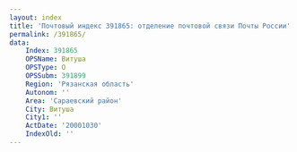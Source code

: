 ```yaml
---
layout: index
title: 'Почтовый индекс 391865: отделение почтовой связи Почты России'
permalink: /391865/
data:
    Index: 391865
    OPSName: Витуша
    OPSType: О
    OPSSubm: 391899
    Region: 'Рязанская область'
    Autonom: ''
    Area: 'Сараевский район'
    City: Витуша
    City1: ''
    ActDate: '20001030'
    IndexOld: ''
---
```

